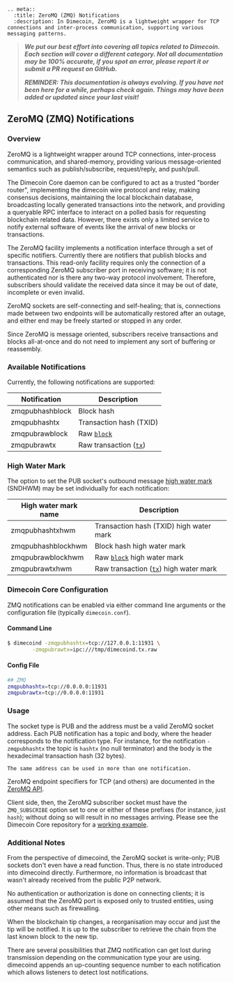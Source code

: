```{eval-rst}
.. meta::
  :title: ZeroMQ (ZMQ) Notifications
  :description: In Dimecoin, ZeroMQ is a lightweight wrapper for TCP connections and inter-process communication, supporting various messaging patterns. 
```

> ***We put our best effort into covering all topics related to Dimecoin. Each section will cover a different category. Not all documentation may be 100% accurate, if you spot an error, please report it or submit a PR request on GitHub.***
>
> ***REMINDER: This documentation is always evolving. If you have not been here for a while, perhaps check again. Things may have been added or updated since your last visit!***

## ZeroMQ (ZMQ) Notifications

### Overview

ZeroMQ is a lightweight wrapper around TCP connections, inter-process communication, and shared-memory, providing various message-oriented semantics such as publish/subscribe, request/reply, and push/pull.

The Dimecoin Core daemon can be configured to act as a trusted "border router", implementing the dimecoin wire protocol and relay, making consensus decisions, maintaining the local blockchain database, broadcasting locally generated transactions into the network, and providing a queryable RPC interface to interact on a polled basis for requesting blockchain related data. However, there exists only a limited service to notify external software of events like the arrival of new blocks or transactions.

The ZeroMQ facility implements a notification interface through a set of specific notifiers. Currently there are notifiers that publish blocks and transactions. This read-only facility requires only the connection of a corresponding ZeroMQ subscriber port in receiving software; it is not authenticated nor is there any two-way protocol involvement. Therefore, subscribers should validate the received data since it may be out of date, incomplete or even invalid.

ZeroMQ sockets are self-connecting and self-healing; that is, connections made between two endpoints will be automatically restored after an outage, and either end may be freely started or stopped in any order.

Since ZeroMQ is message oriented, subscribers receive transactions and blocks all-at-once and do not need to implement any sort of buffering or reassembly.

### Available Notifications

Currently, the following notifications are supported:

| Notification | Description |
| - | - |
| zmqpubhashblock | Block hash |
| zmqpubhashtx | Transaction hash (TXID) |
| zmqpubrawblock | Raw [`block`](../reference/p2p-network.md#block) |
| zmqpubrawtx | Raw transaction ([`tx`](../reference/transactions#raw-transaction-format.md))  |

### High Water Mark

The option to set the PUB socket's outbound message [high water mark](https://zeromq.org/socket-api/#high-water-mark) (SNDHWM) may be set individually for each notification:

| High water mark name | Description |
| - | - |
| zmqpubhashtxhwm | Transaction hash (TXID) high water mark |
| zmqpubhashblockhwm | Block hash high water mark |
| zmqpubrawblockhwm | Raw [`block`](../reference/p2p-network.md#block) high water mark |
| zmqpubrawtxhwm | Raw transaction ([`tx`](../reference/transactions#raw-transaction-format.md))  high water mark |

### Dimecoin Core Configuration

ZMQ notifications can be enabled via either command line arguments or the configuration file (typically `dimecoin.conf`).

#### Command Line

```bash
$ dimecoind -zmqpubhashtx=tcp://127.0.0.1:11931 \
        -zmqpubrawtx=ipc:///tmp/dimecoind.tx.raw
```

#### Config File

```bash
## ZMQ
zmqpubhashtx=tcp://0.0.0.0:11931
zmqpubrawtx=tcp://0.0.0.0:11931
```

### Usage

The socket type is PUB and the address must be a valid ZeroMQ socket address. Each PUB notification has a topic and body, where the header corresponds to the notification type. For instance, for the notification `-zmqpubhashtx` the topic is `hashtx` (no null terminator) and the body is the hexadecimal transaction hash (32 bytes).

```{note}
The same address can be used in more than one notification.
```

ZeroMQ endpoint specifiers for TCP (and others) are documented in the [ZeroMQ API](http://api.zeromq.org/4-0:_start).

Client side, then, the ZeroMQ subscriber socket must have the `ZMQ_SUBSCRIBE` option set to one or either of these prefixes (for instance, just `hash`); without doing so will result in no messages arriving. Please see the Dimecoin Core repository for a [working example](https://github.com/dime-coin/dimecoin/blob/272dbe4974e09eca6a928ce13b42941b1c28aca2/contrib/zmq/zmq_sub3.4.py).

### Additional Notes

From the perspective of dimecoind, the ZeroMQ socket is write-only; PUB sockets don't even have a read function. Thus, there is no state introduced into dimecoind directly. Furthermore, no information is broadcast that wasn't already received from the public P2P network.

No authentication or authorization is done on connecting clients; it is assumed that the ZeroMQ port is exposed only to trusted entities, using other means such as firewalling.

When the blockchain tip changes, a reorganisation may occur and just the tip will be notified. It is up to the subscriber to retrieve the chain from the last known block to the new tip.

There are several possibilities that ZMQ notification can get lost during transmission depending on the communication type your are using. dimecoind appends an up-counting sequence number to each notification which allows listeners to detect lost notifications.
